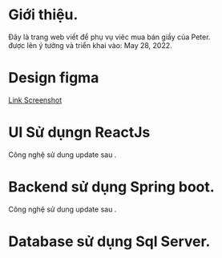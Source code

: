 # Giới thiệu. 
  Đây là trang web viết để phụ vụ viêc mua bán giầy của Peter.   
  được lên ý tưởng và triển khai vào: May 28, 2022.
# Design figma 
  [Link Screenshot](https://www.figma.com/file/Sx4TuCn7DfBdygd5mu7GDJ/version-reference)
# UI Sử dụngn ReactJs
  Công nghệ sử dung update sau .   
# Backend sử dụng Spring boot. 
  Công nghệ sử dung update sau . 
# Database sử dụng Sql Server. 
